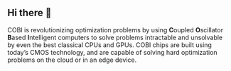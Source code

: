 ## Hi there 👋

COBI is revolutionizing optimization problems by using **C**oupled **O**scillator **B**ased **I**ntelligent computers to solve problems intractable and unsolvable by even the best classical CPUs and GPUs. COBI chips are built using today’s CMOS technology, and are capable of solving hard optimization problems on the cloud or in an edge device.
